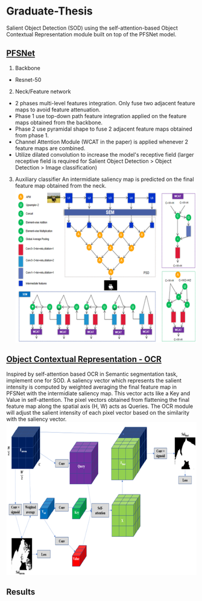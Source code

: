 # Graduate-Thesis
Salient Object Detection (SOD) using the self-attention-based Object Contextual Representation module built on top of the PFSNet model.
## [PFSNet](http://cvteam.net/papers/2021_AAAI_Pyramidal%20Feature%20Shrinking%20for%20Salient%20Object%20Detection.pdf)
1. Backbone
  - Resnet-50
2. Neck/Feature network
  - 2 phases multi-level features integration. Only fuse two adjacent feature maps to avoid feature attenuation.
  - Phase 1 use top-down path feature integration applied on the feature maps obtained from the backbone.
  - Phase 2 use pyramidal shape to fuse 2 adjacent feature maps obtained from phase 1.
  - Channel Attention Module (WCAT in the paper) is applied whenever 2 feature maps are combined.
  - Utilize dilated convolution to increase the model's receptive field (larger receptive field is required for Salient Object Detection > Object Detection > Image classification) 
3. Auxiliary classifier
An intermidiate saliency map is predicted on the final feature map obtained from the neck. 
![PFSNet arichitecture](./images/PFSNet.png)
## [Object Contextual Representation - OCR](https://arxiv.org/pdf/1909.11065.pdf)
Inspired by self-attention based OCR in Semantic segmentation task, implement one for SOD.
A saliency vector which represents the salient intensity is computed by weighted averaging the final feature map in PFSNet with the intermidiate saliency map. This vector acts like a Key and Value in self-attention. The pixel vectors obtained from flattening the final feature map along the spatial axis (H, W) acts as Queries.
The OCR module will adjust the salient intensity of each pixel vector based on the similarity with the saliency vector.
![OCR module](./images/OCR.png)
## Results
